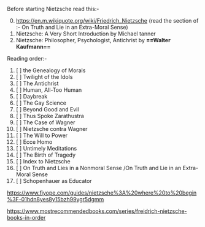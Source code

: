 Before starting Nietzsche read this:-

0) https://en.m.wikiquote.org/wiki/Friedrich_Nietzsche (read the section of :- On Truth and Lie in an Extra-Moral Sense)
0) Nietzsche: A Very Short Introduction by Michael tanner 
0) Nietzsche: Philosopher, Psychologist, Antichrist by **==Walter Kaufmann==**


Reading order:-

1. [ ] the Genealogy of Morals
2. [ ] Twilight of the Idols
3. [ ] The Antichrist
4. [ ] Human, All-Too Human
5. [ ] Daybreak
6. [ ] The Gay Science
7. [ ] Beyond Good and Evil 
8. [ ] Thus Spoke Zarathustra
9. [ ] The Case of Wagner
10. [ ] Nietzsche contra Wagner
11. [ ] The Will to Power
12. [ ] Ecce Homo
13. [ ] Untimely Meditations
14. [ ] The Birth of Tragedy
15. [ ] Index to Nietzsche 
16. [ ] On Truth and Lies in a Nonmoral Sense /On Truth and Lie in an Extra-Moral Sense
17. [ ] Schopenhauer as Educator


https://www.fiyope.com/guides/nietzsche%3A%20where%20to%20begin%3F-01hdn8yes8y15bzh99ygr5dgmm



https://www.mostrecommendedbooks.com/series/freidrich-nietzsche-books-in-order

